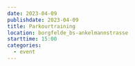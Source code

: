 ```yaml
---
date: 2023-04-09
publishdate: 2023-04-09
title: Parkourtraining
location: borgfelde_bs-ankelmannstrasse
starttime: 15:00
categories:
  - event
---
```


